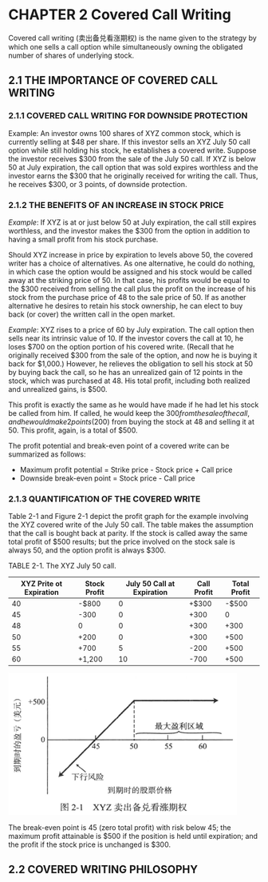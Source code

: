 # CHAPTER 2 Covered Call Writing

Covered call writing (卖出备兑看涨期权) is the name given to the strategy by which one sells a call option while simultaneously owning the obligated number of shares of underlying stock.

## 2.1 THE IMPORTANCE OF COVERED CALL WRITING

### 2.1.1 COVERED CALL WRITING FOR DOWNSIDE PROTECTION

Example: An investor owns 100 shares of XYZ common stock, which is currently selling at $48 per share. If this investor sells an XYZ July 50 call option while still holding his stock, he establishes a covered write. Suppose the investor receives $300 from the sale of the July 50 call. If XYZ is below 50 at July expiration, the call option that was sold expires worthless and the investor earns the $300 that he originally received for writing the call. Thus, he receives $300, or 3 points, of downside protection.

### 2.1.2 THE BENEFITS OF AN INCREASE IN STOCK PRICE

*Example*: If XYZ is at or just below 50 at July expiration, the call still expires worthless, and the investor makes the $300 from the option in addition to having a small profit from his stock purchase.

Should XYZ increase in price by expiration to levels above 50, the covered writer has a choice of alternatives. As one alternative, he could do nothing, in which case the option would be assigned and his stock would be called away at the striking price of 50. In that case, his profits would be equal to the $300 received from selling the call plus the profit on the increase of his stock from the purchase price of 48 to the sale price of 50. If as another alternative he desires to retain his stock ownership, he can elect to buy back (or cover) the written call in the open market.

*Example*: XYZ rises to a price of 60 by July expiration. The call option then sells near its intrinsic value of 10. If the investor covers the call at 10, he loses $700 on the option portion of his covered write. (Recall that he originally received $300 from the sale of the option, and now he is buying it back for $1,000.) However, he relieves the obligation to sell his stock at 50 by buying back the call, so he has an unrealized gain of 12 points in the stock, which was purchased at 48. His total profit, including both realized and unrealized gains, is $500.

This profit is exactly the same as he would have made if he had let his stock be called from him. If called, he would keep the $300 from the sale of the call, and he would make 2 points ($200) from buying the stock at 48 and selling it at 50. This profit, again, is a total of $500.

The profit potential and break-even point of a covered write can be summarized as follows:

- Maximum profit potential = Strike price - Stock price + Call price
- Downside break-even point = Stock price - Call price

### 2.1.3 QUANTIFICATION OF THE COVERED WRITE

Table 2-1 and Figure 2-1 depict the profit graph for the example involving the XYZ covered write of the July 50 call. The table makes the assumption that the call is bought back at parity. If the stock is called away the same total profit of $500 results; but the price involved on the stock sale is always 50, and the option profit is always $300.

TABLE 2-1. The XYZ July 50 call.

|XYZ Prite ot Expiration|Stock Profit|July 50 Call at Expiration|Call Profit|Total Profit|
|--|--|--|--|--|
|40|-$800|0|+$300|-$500|
|45|-300|0|+300|0|
|48|0|0|+300|+300|
|50|+200|0|+300|+500|
|55|+700|5|-200|+500|
|60|+1,200|10|-700|+500|

![FIGURE 2-1](https://github.com/iknowledges/BlogImage/blob/main/Option/Figure-2-1.png?raw=true)

The break-even point is 45 (zero total profit) with risk below 45; the maximum profit attainable is $500 if the position is held until expiration; and the profit if the stock price is unchanged is $300.

## 2.2 COVERED WRITING PHILOSOPHY
